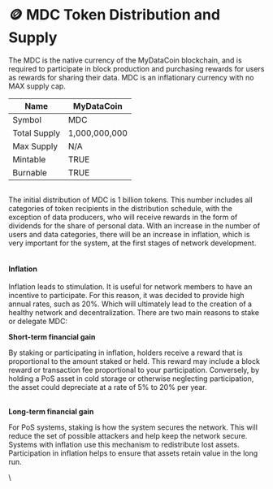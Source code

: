 # 🪙 MDC Token Distribution and Supply

The MDC is the native currency of the MyDataCoin blockchain, and is required to participate in block production and purchasing rewards for users as rewards for sharing their data. MDC is an inflationary currency with no MAX supply cap.&#x20;



| Name         | MyDataCoin    |
| ------------ | ------------- |
| Symbol       | MDC           |
| Total Supply | 1,000,000,000 |
| Max Supply   | N/A           |
| Mintable     | TRUE          |
| Burnable     | TRUE          |

<figure><img src="https://lh4.googleusercontent.com/TsPVyxaQ4vbQ27I0Y_CEWsAHhCVezgg77u3KA437SjelFJTCemQcqopTKMHvPV2QyB9fTbNx6n9p6Zfo_78Rgf0xYLMU48RRFqLV_lrOKAWDuaYkvZgy-y5SI1y8VqwcA55dZGAm3Eb0oNQKlEBB4oRSZaBeMa8SXzIz-0M-UUZzZJ_6EEGU_3YTrxORF0I" alt=""><figcaption></figcaption></figure>

The initial distribution of MDC is 1 billion tokens. This number includes all categories of token recipients in the distribution schedule, with the exception of data producers, who will receive rewards in the form of dividends for the share of personal data. With an increase in the number of users and data categories, there will be an increase in inflation, which is very important for the system, at the first stages of network development.



<figure><img src="https://lh4.googleusercontent.com/dFExctd7AEa4ZSLo_GhYooHzAOcT6M5XstgiUzkblJ0Mg7D7wjkVLPzFvMir_eh0BWkS-4qG9tsJECj_1dVvF4cKmFyjU2B2oORTivVUh6GqQ33GJmEmDexh7uuJyK8XiV55DRGJPHp-9O8mOrNh43wJVQk5fXjIGFek4CXelhnbz1ezZrnEPnzZbCvhP1Y" alt=""><figcaption></figcaption></figure>

#### Inflation

Inflation leads to stimulation. It is useful for network members to have an incentive to participate. For this reason, it was decided to provide high annual rates, such as 20%. Which will ultimately lead to the creation of a healthy network and decentralization. There are two main reasons to stake or delegate MDC:

&#x20;

**Short-term financial gain**

By staking or participating in inflation, holders receive a reward that is proportional to the amount staked or held. This reward may include a block reward or transaction fee proportional to your participation. Conversely, by holding a PoS asset in cold storage or otherwise neglecting participation, the asset could depreciate at a rate of 5% to 20% per year.

\
**Long-term financial gain**

For PoS systems, staking is how the system secures the network. This will reduce the set of possible attackers and help keep the network secure. Systems with inflation use this mechanism to redistribute lost assets. Participation in inflation helps to ensure that assets retain value in the long run.

\
